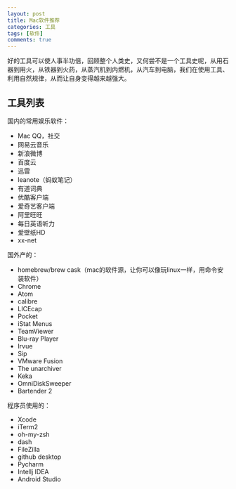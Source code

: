 ```yaml
---
layout: post
title: Mac软件推荐
categories: 工具
tags: [软件]
comments: true
---
```


好的工具可以使人事半功倍，回顾整个人类史，又何尝不是一个工具史呢，从用石器到用火，从铁器到火药，从蒸汽机到内燃机，从汽车到电脑，我们在使用工具、利用自然规律，从而让自身变得越来越强大。

## 工具列表

国内的常用娱乐软件：

- Mac QQ，社交
- 网易云音乐
- 新浪微博
- 百度云
- 迅雷
- leanote（蚂蚁笔记）
- 有道词典
- 优酷客户端
- 爱奇艺客户端
- 阿里旺旺
- 每日英语听力
- 爱壁纸HD
- xx-net

国外产的：

- homebrew/brew cask（mac的软件源，让你可以像玩linux一样，用命令安装软件）
- Chrome
- Atom
- calibre
- LICEcap
- Pocket
- iStat Menus
- TeamViewer
- Blu-ray Player
- Irvue
- Sip
- VMware Fusion
- The unarchiver
- Keka
- OmniDiskSweeper
- Bartender 2

程序员使用的：

- Xcode
- iTerm2
- oh-my-zsh
- dash
- FileZilla
- github desktop
- Pycharm
- Intellj IDEA
- Android Studio
